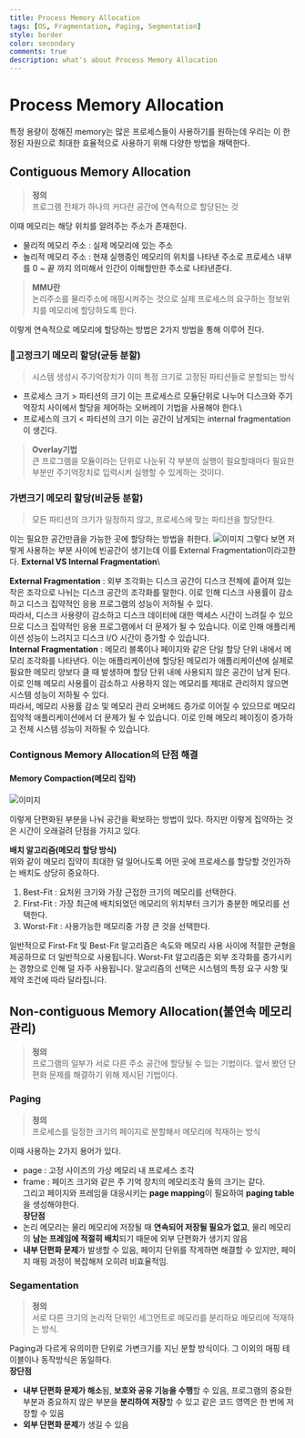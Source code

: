 ```yaml
---
title: Process Memory Allocation
tags: [OS, Fragmentation, Paging, Segmentation]
style: border
color: secondary
comments: true
description: what's about Process Memory Allocation
---
```

# Process Memory Allocation
특정 용량이 정해진 memory는 많은 프로세스들이 사용하기를 원하는데 우리는 이 한정된 자원으로 최대한 효율적으로 사용하기 위해 다양한 방법을 채택한다.

## Contiguous Memory Allocation
>**정의**\
>프로그램 전체가 하나의 커다란 공간에 연속적으로 할당된는 것

이때 메모리는 해당 위치를 알려주는 주소가 존재한다.
- 물리적 메모리 주소 : 실제 메모리에 있는 주소
- 놀리적 메모리 주소 : 현재 실행중인 메모리의 위치를 나타낸 주소로 프로세스 내부를 0 ~ 끝 까지 의미해서 인간이 이해할만한 주소로 나타낸준다.

> **MMU란**\
> 논리주소를 물리주소에 매핑시켜주는 것으로 실제 프로세스의 요구하는 정보위치를 메모리에 할당하도록 한다.

이렇게 연속적으로 메모리에 할당하는 방법은 2가지 방법을 통해 이루어 진다.
### 고정크기 메모리 할당(균등 분할)
> 시스템 생성시 주기억장치가 이미 특정 크기로 고정된 파티션들로 분할되는 방식
- 프로세스 크기 > 파티션의 크기
	이는 프로세스르 모듈단위로 나누어 디스크와 주기억장치 사이에서 할당을 제어하는 오버레이 기법을 사용해야 한다.\
- 프로세스의 크기 < 파티션의 크기
	이는 공간이 남게되는 internal fragmentation이 생긴다.
> **Overlay기법**\
> 큰 프로그램을 모듈이라는 단위로 나눈뒤 각 부분의 실행이 필요할때마다 필요한 부분만 주기억장치로 입력시켜 실행할 수 있게하는 것이다.

### 가변크기 메모리 할당(비균등 분할)
> 모든 파티션의 크기가 일정하지 않고, 프로세스에 맞는 파티션을 할당한다.

이는 필요한 공간만큼을 가능한 곳에 할당하는 방법을 취한다.
![이미지](https://media.geeksforgeeks.org/wp-content/uploads/20190924115421/Untitled-Diagram-146.png)
그렇다 보면 저렇게 사용하는 부분  사이에 빈공간이 생기는데 이를 External Fragmentation이라고한다.
**External VS Internal Fragmentation**\

**External Fragmentation** : 외부 조각화는 디스크 공간이 디스크 전체에 흩어져 있는 작은 조각으로 나뉘는 디스크 공간의 조각화를 말한다. 이로 인해 디스크 사용률이 감소하고 디스크 집약적인 응용 프로그램의 성능이 저하될 수 있다.  
따라서, 디스크 사용량이 감소하고 디스크 데이터에 대한 액세스 시간이 느려질 수 있으므로 디스크 집약적인 응용 프로그램에서 더 문제가 될 수 있습니다. 이로 인해 애플리케이션 성능이 느려지고 디스크 I/O 시간이 증가할 수 있습니다.  
**Internal Fragmentation** : 메모리 블록이나 페이지와 같은 단일 할당 단위 내에서 메모리 조각화를 나타낸다. 이는 애플리케이션에 할당된 메모리가 애플리케이션에 실제로 필요한 메모리 양보다 클 때 발생하며 할당 단위 내에 사용되지 않은 공간이 남게 된다. 이로 인해 메모리 사용률이 감소하고 사용하지 않는 메모리를 제대로 관리하지 않으면 시스템 성능이 저하될 수 있다.  
따라서, 메모리 사용률 감소 및 메모리 관리 오버헤드 증가로 이어질 수 있으므로 메모리 집약적 애플리케이션에서 더 문제가 될 수 있습니다. 이로 인해 메모리 페이징이 증가하고 전체 시스템 성능이 저하될 수 있습니다.

### Contignous Memory Allocation의 단점 해결
#### Memory Compaction(메모리 집약)
![이미지](https://blog.kakaocdn.net/dn/q9oPr/btriRAC1KH4/pkZaMRr7KBWDFBADT2fAW1/img.png)

이렇게 단편화된 부분을 나눠 공간을 확보하는 방법이 있다. 하지만 이렇게 집약하는 것은 시간이 오래걸려 단점을 가지고 있다.  

**배치 알고리즘(메모리 할당 방식)**  
위와 같이 메모리 집약이 최대한 덜 일어나도록 어떤 곳에 프로세스를 할당할 것인가하는 배치도 상당히 중요하다.
1. Best-Fit : 요처왼 크기와 가장 근접한 크기의 메모리를 선택한다.
2. First-Fit : 가장 최근에 배치되었던 메모리의 위치부터 크기가 충분한 메모리를 선택한다.
3. Worst-Fit : 사용가능한 메모리중 가장 큰 것을 선택한다.

일반적으로 First-Fit 및 Best-Fit 알고리즘은 속도와 메모리 사용 사이에 적절한 균형을 제공하므로 더 일반적으로 사용됩니다. Worst-Fit 알고리즘은 외부 조각화를 증가시키는 경향으로 인해 덜 자주 사용됩니다. 알고리즘의 선택은 시스템의 특정 요구 사항 및 제약 조건에 따라 달라집니다.

## Non-contiguous Memory Allocation(불연속 메모리관리)
>**정의**\
>프로그램의 일부가 서로 다른 주소 공간에 할당될 수 있는 기법이다. 앞서 봤던 단편화 문제를 해결하기 위해 제시된 기법이다.

### Paging
>**정의**\
>프로세스를 일정한 크기의 페이지로 분할해서 메모리에 적재하는 방식

이때 사용하는 2가지 용어가 있다.  
- page : 고정 사이즈의 가상 메모리 내 프로세스 조각
- frame :  페이즈 크기와 같은 주 기억 장치의 메모리조각
둘의 크기는 같다.  
그리고 페이지와 프레임을 대응시키는 **page mapping**이 필요하여 **paging table**을 생성해야한다.  
**장단점**  
- 논리 메모리는 물리 메모리에 저장될 때 **연속되어 저장될 필요가 없고**, 물리 메모리의 **남는 프레임에 적절히 배치**되기 때문에 외부 단편화가 생기지 않음
- **내부 단편화 문제**가 발생할 수 있음, 페이지 단위를 작게하면 해결할 수 있지만, 페이지 매핑 과정이 복잡해져 오히려 비효율적임.

### Segamentation
>**정의**\
> 서로 다른 크기의 논리적 단위인 세그먼트로 메모리를 분리하요 메모리에 적재하는 방식.

Paging과 다르게 유의미한 단위로 가변크기를 지닌 분할 방식이다. 
그 이외의 매핑 테이블이나 동작방식은 동일하다.  
**장단점**  
- **내부 단편화 문제가 해소**됨, **보호와 공유 기능을 수행**할 수 있음, 프로그램의 중요한 부분과 중요하지 않은 부분을 **분리하여 저장**할 수 있고 같은 코드 영역은 한 번에 저장할 수 있음
- **외부 단편화 문제**가 생길 수 있음
